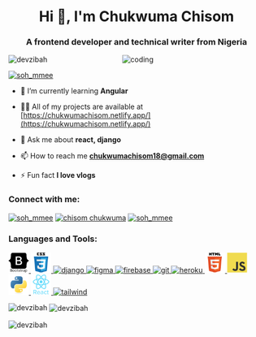 <h1 align="center">Hi 👋, I'm Chukwuma Chisom</h1>
<h3 align="center">A frontend developer and technical writer from Nigeria</h3>

<img align="right" alt="coding" width="280" src="https://media4.giphy.com/media/RpJPyxPD7HGHtwyg9z/giphy.gif?cid=ecf05e478n7q7xn2liod0lvz7pcmohihg0mp9d3qtha6aoti&rid=giphy.gif&ct=g">


<p align="left"> <img src="https://komarev.com/ghpvc/?username=devzibah&label=Profile%20views&color=0e75b6&style=flat" alt="devzibah" /> </p>

<p align="left"> <a href="https://twitter.com/soh_mmee" target="blank"><img src="https://img.shields.io/twitter/follow/soh_mmee?logo=twitter&style=for-the-badge" alt="soh_mmee" /></a> </p>

- 🌱 I’m currently learning **Angular**

- 👨‍💻 All of my projects are available at [https://chukwumachisom.netlify.app/](https://chukwumachisom.netlify.app/)

- 💬 Ask me about **react, django**

- 📫 How to reach me **chukwumachisom18@gmail.com**

- ⚡ Fun fact **I love vlogs**

<h3 align="left">Connect with me:</h3>
<p align="left">
<a href="https://twitter.com/soh_mmee" target="blank"><img align="center" src="https://raw.githubusercontent.com/rahuldkjain/github-profile-readme-generator/master/src/images/icons/Social/twitter.svg" alt="soh_mmee" height="30" width="40" /></a>
<a href="https://linkedin.com/in/chisom chukwuma" target="blank"><img align="center" src="https://raw.githubusercontent.com/rahuldkjain/github-profile-readme-generator/master/src/images/icons/Social/linked-in-alt.svg" alt="chisom chukwuma" height="30" width="40" /></a>
<a href="https://instagram.com/soh_mmee" target="blank"><img align="center" src="https://raw.githubusercontent.com/rahuldkjain/github-profile-readme-generator/master/src/images/icons/Social/instagram.svg" alt="soh_mmee" height="30" width="40" /></a>
</p>

<h3 align="left">Languages and Tools:</h3>
<p align="left"> <a href="https://getbootstrap.com" target="_blank" rel="noreferrer"> <img src="https://raw.githubusercontent.com/devicons/devicon/master/icons/bootstrap/bootstrap-plain-wordmark.svg" alt="bootstrap" width="40" height="40"/> </a> <a href="https://www.w3schools.com/css/" target="_blank" rel="noreferrer"> <img src="https://raw.githubusercontent.com/devicons/devicon/master/icons/css3/css3-original-wordmark.svg" alt="css3" width="40" height="40"/> </a> <a href="https://www.djangoproject.com/" target="_blank" rel="noreferrer"> <img src="https://cdn.worldvectorlogo.com/logos/django.svg" alt="django" width="40" height="40"/> </a> <a href="https://www.figma.com/" target="_blank" rel="noreferrer"> <img src="https://www.vectorlogo.zone/logos/figma/figma-icon.svg" alt="figma" width="40" height="40"/> </a> <a href="https://firebase.google.com/" target="_blank" rel="noreferrer"> <img src="https://www.vectorlogo.zone/logos/firebase/firebase-icon.svg" alt="firebase" width="40" height="40"/> </a> <a href="https://git-scm.com/" target="_blank" rel="noreferrer"> <img src="https://www.vectorlogo.zone/logos/git-scm/git-scm-icon.svg" alt="git" width="40" height="40"/> </a> <a href="https://heroku.com" target="_blank" rel="noreferrer"> <img src="https://www.vectorlogo.zone/logos/heroku/heroku-icon.svg" alt="heroku" width="40" height="40"/> </a> <a href="https://www.w3.org/html/" target="_blank" rel="noreferrer"> <img src="https://raw.githubusercontent.com/devicons/devicon/master/icons/html5/html5-original-wordmark.svg" alt="html5" width="40" height="40"/> </a> <a href="https://developer.mozilla.org/en-US/docs/Web/JavaScript" target="_blank" rel="noreferrer"> <img src="https://raw.githubusercontent.com/devicons/devicon/master/icons/javascript/javascript-original.svg" alt="javascript" width="40" height="40"/> </a>  <a href="https://www.python.org" target="_blank" rel="noreferrer"> <img src="https://raw.githubusercontent.com/devicons/devicon/master/icons/python/python-original.svg" alt="python" width="40" height="40"/> </a> <a href="https://reactjs.org/" target="_blank" rel="noreferrer"> <img src="https://raw.githubusercontent.com/devicons/devicon/master/icons/react/react-original-wordmark.svg" alt="react" width="40" height="40"/> </a> <a href="https://tailwindcss.com/" target="_blank" rel="noreferrer"> <img src="https://www.vectorlogo.zone/logos/tailwindcss/tailwindcss-icon.svg" alt="tailwind" width="40" height="40"/> </a> </p>

<p><img align="left" src="https://github-readme-stats.vercel.app/api/top-langs?username=devzibah&show_icons=true&locale=en&layout=compact" alt="devzibah" /></p>

<p>&nbsp;<img align="center" src="https://github-readme-stats.vercel.app/api?username=devzibah&show_icons=true&locale=en" alt="devzibah" /></p>

<p><img align="center" src="https://github-readme-streak-stats.herokuapp.com/?user=devzibah&" alt="devzibah" /></p>
